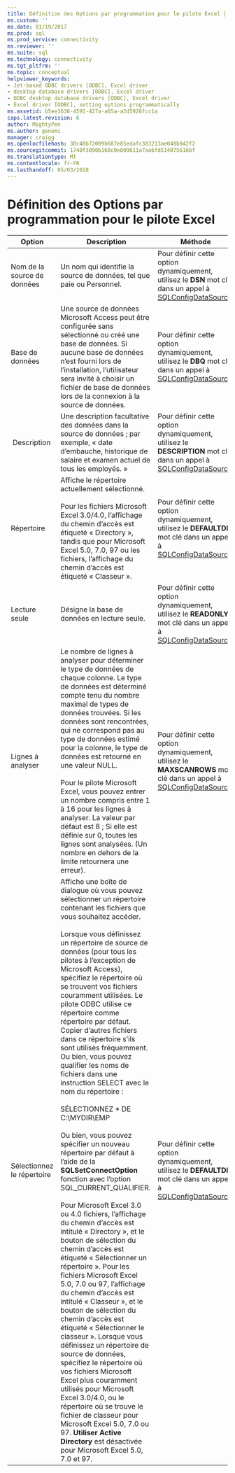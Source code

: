 ```yaml
---
title: Définition des Options par programmation pour le pilote Excel | Documents Microsoft
ms.custom: ''
ms.date: 01/19/2017
ms.prod: sql
ms.prod_service: connectivity
ms.reviewer: ''
ms.suite: sql
ms.technology: connectivity
ms.tgt_pltfrm: ''
ms.topic: conceptual
helpviewer_keywords:
- Jet-based ODBC drivers [ODBC], Excel driver
- desktop database drivers [ODBC], Excel driver
- ODBC desktop database drivers [ODBC], Excel driver
- Excel driver [ODBC], setting options programmatically
ms.assetid: b5ee3636-4591-427a-a65a-a2d5926fcc1a
caps.latest.revision: 6
author: MightyPen
ms.author: genemi
manager: craigg
ms.openlocfilehash: 30c48b72009b687e85edafc383213ae048b942f2
ms.sourcegitcommit: 1740f3090b168c0e809611a7aa6fd514075616bf
ms.translationtype: MT
ms.contentlocale: fr-FR
ms.lasthandoff: 05/03/2018
---
```

# <a name="setting-options-programmatically-for-the-excel-driver"></a>Définition des Options par programmation pour le pilote Excel
|Option| Description|Méthode|  
|------------|-----------------|------------|  
|Nom de la source de données|Un nom qui identifie la source de données, tel que paie ou Personnel.|Pour définir cette option dynamiquement, utilisez le **DSN** mot clé dans un appel à [SQLConfigDataSource](../../odbc/microsoft/odbc-jet-sqlconfigdatasource-excel-driver.md).|  
|Base de données|Une source de données Microsoft Access peut être configurée sans sélectionné ou créé une base de données. Si aucune base de données n’est fourni lors de l’installation, l’utilisateur sera invité à choisir un fichier de base de données lors de la connexion à la source de données.|Pour définir cette option dynamiquement, utilisez le **DBQ** mot clé dans un appel à [SQLConfigDataSource](../../odbc/microsoft/odbc-jet-sqlconfigdatasource-excel-driver.md).|  
| Description|Une description facultative des données dans la source de données ; par exemple, « date d’embauche, historique de salaire et examen actuel de tous les employés. »|Pour définir cette option dynamiquement, utilisez le **DESCRIPTION** mot clé dans un appel à [SQLConfigDataSource](../../odbc/microsoft/odbc-jet-sqlconfigdatasource-excel-driver.md).|  
|Répertoire|Affiche le répertoire actuellement sélectionné.<br /><br /> Pour les fichiers Microsoft Excel 3.0/4.0, l’affichage du chemin d’accès est étiqueté « Directory », tandis que pour Microsoft Excel 5.0, 7.0, 97 ou les fichiers, l’affichage du chemin d’accès est étiqueté « Classeur ».|Pour définir cette option dynamiquement, utilisez le **DEFAULTDIR** mot clé dans un appel à [SQLConfigDataSource](../../odbc/microsoft/odbc-jet-sqlconfigdatasource-excel-driver.md).|  
|Lecture seule|Désigne la base de données en lecture seule.|Pour définir cette option dynamiquement, utilisez le **READONLY** mot clé dans un appel à [SQLConfigDataSource](../../odbc/microsoft/odbc-jet-sqlconfigdatasource-excel-driver.md).|  
|Lignes à analyser|Le nombre de lignes à analyser pour déterminer le type de données de chaque colonne. Le type de données est déterminé compte tenu du nombre maximal de types de données trouvées. Si les données sont rencontrées, qui ne correspond pas au type de données estimé pour la colonne, le type de données est retourné en une valeur NULL.<br /><br /> Pour le pilote Microsoft Excel, vous pouvez entrer un nombre compris entre 1 à 16 pour les lignes à analyser. La valeur par défaut est 8 ; Si elle est définie sur 0, toutes les lignes sont analysées. (Un nombre en dehors de la limite retournera une erreur).|Pour définir cette option dynamiquement, utilisez le **MAXSCANROWS** mot clé dans un appel à [SQLConfigDataSource](../../odbc/microsoft/odbc-jet-sqlconfigdatasource-excel-driver.md).|  
|Sélectionnez le répertoire|Affiche une boîte de dialogue où vous pouvez sélectionner un répertoire contenant les fichiers que vous souhaitez accéder.<br /><br /> Lorsque vous définissez un répertoire de source de données (pour tous les pilotes à l’exception de Microsoft Access), spécifiez le répertoire où se trouvent vos fichiers couramment utilisées. Le pilote ODBC utilise ce répertoire comme répertoire par défaut. Copier d’autres fichiers dans ce répertoire s’ils sont utilisés fréquemment. Ou bien, vous pouvez qualifier les noms de fichiers dans une instruction SELECT avec le nom du répertoire :<br /><br /> SÉLECTIONNEZ \* DE C:\MYDIR\EMP<br /><br /> Ou bien, vous pouvez spécifier un nouveau répertoire par défaut à l’aide de la **SQLSetConnectOption** fonction avec l’option SQL_CURRENT_QUALIFIER.<br /><br /> Pour Microsoft Excel 3.0 ou 4.0 fichiers, l’affichage du chemin d’accès est intitulé « Directory », et le bouton de sélection du chemin d’accès est étiqueté « Sélectionner un répertoire ». Pour les fichiers Microsoft Excel 5.0, 7.0 ou 97, l’affichage du chemin d’accès est intitulé « Classeur », et le bouton de sélection du chemin d’accès est étiqueté « Sélectionner le classeur ». Lorsque vous définissez un répertoire de source de données, spécifiez le répertoire où vos fichiers Microsoft Excel plus couramment utilisés pour Microsoft Excel 3.0/4.0, ou le répertoire où se trouve le fichier de classeur pour Microsoft Excel 5.0, 7.0 ou 97. **Utiliser Active Directory** est désactivée pour Microsoft Excel 5.0, 7.0 et 97.|Pour définir cette option dynamiquement, utilisez le **DEFAULTDIR** mot clé dans un appel à [SQLConfigDataSource](../../odbc/microsoft/odbc-jet-sqlconfigdatasource-excel-driver.md).|
